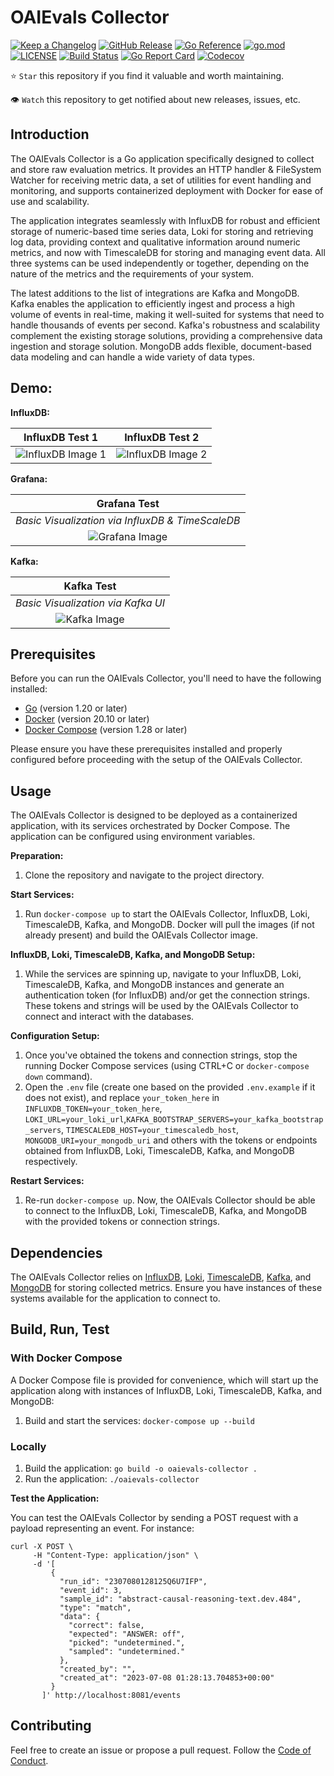 # OAIEvals Collector

[![Keep a Changelog](https://img.shields.io/badge/changelog-Keep%20a%20Changelog-%23E05735)](CHANGELOG.md)
[![GitHub Release](https://img.shields.io/github/v/release/nstankov-bg/oaievals-collector)](https://github.com/nstankov-bg/oaievals-collector/releases)
[![Go Reference](https://pkg.go.dev/badge/nstankov-bg/oaievals-collector.svg)](https://pkg.go.dev/github.com/nstankov-bg/oaievals-collector)
[![go.mod](https://img.shields.io/github/go-mod/go-version/nstankov-bg/oaievals-collector)](go.mod)
[![LICENSE](https://img.shields.io/github/license/nstankov-bg/oaievals-collector)](LICENSE)
[![Build Status](https://img.shields.io/github/actions/workflow/status/nstankov-bg/oaievals-collector/build-n-push.yml?branch=main)](https://github.com/nstankov-bg/oaievals-collector/actions?query=workflow%3Abuild+branch%3Amain)
[![Go Report Card](https://goreportcard.com/badge/github.com/nstankov-bg/oaievals-collector)](https://goreportcard.com/report/github.com/nstankov-bg/oaievals-collector)
[![Codecov](https://codecov.io/gh/nstankov-bg/oaievals-collector/branch/main/graph/badge.svg)](https://codecov.io/gh/nstankov-bg/oaievals-collector)

⭐ `Star` this repository if you find it valuable and worth maintaining.

👁 `Watch` this repository to get notified about new releases, issues, etc.

## Introduction

The OAIEvals Collector is a Go application specifically designed to collect and store raw evaluation metrics. It provides an HTTP handler & FileSystem Watcher for receiving metric data, a set of utilities for event handling and monitoring, and supports containerized deployment with Docker for ease of use and scalability.

The application integrates seamlessly with InfluxDB for robust and efficient storage of numeric-based time series data, Loki for storing and retrieving log data, providing context and qualitative information around numeric metrics, and now with TimescaleDB for storing and managing event data. All three systems can be used independently or together, depending on the nature of the metrics and the requirements of your system.

The latest additions to the list of integrations are Kafka and MongoDB. Kafka enables the application to efficiently ingest and process a high volume of events in real-time, making it well-suited for systems that need to handle thousands of events per second. Kafka's robustness and scalability complement the existing storage solutions, providing a comprehensive data ingestion and storage solution. MongoDB adds flexible, document-based data modeling and can handle a wide variety of data types.

## Demo:

**InfluxDB:**

| InfluxDB Test 1 | InfluxDB Test 2 |
| :---: | :---: |
| ![InfluxDB Image 1](https://github.com/openai/evals/assets/27363885/f2359bce-5af2-49c6-a4dd-66e362ece63d) | ![InfluxDB Image 2](https://github.com/openai/evals/assets/27363885/be3c7361-2601-417d-a311-96c09da954c9) |

**Grafana:**

| Grafana Test |
| :---: |
| *Basic Visualization via InfluxDB & TimeScaleDB*
| ![Grafana Image](https://github.com/nstankov-bg/oaievals-collector/assets/27363885/cd119b1a-939c-4f2d-b141-d26e83784cbc) 

**Kafka:**

| Kafka Test |
| :---: |
| *Basic Visualization via Kafka UI*
| ![Kafka Image](https://github.com/nstankov-bg/oaievals-collector/assets/27363885/e8075f06-b628-4773-99d9-a032e28f2472) 

## Prerequisites

Before you can run the OAIEvals Collector, you'll need to have the following installed:

- [Go](https://golang.org/dl/) (version 1.20 or later)
- [Docker](https://www.docker.com/products/docker-desktop) (version 20.10 or later)
- [Docker Compose](https://docs.docker.com/compose/install/) (version 1.28 or later)

Please ensure you have these prerequisites installed and properly configured before proceeding with the setup of the OAIEvals Collector.

## Usage

The OAIEvals Collector is designed to be deployed as a containerized application, with its services orchestrated by Docker Compose. The application can be configured using environment variables.

**Preparation:**

1. Clone the repository and navigate to the project directory.

**Start Services:**

1. Run `docker-compose up` to start the OAIEvals Collector, InfluxDB, Loki, TimescaleDB, Kafka, and MongoDB. Docker will pull the images (if not already present) and build the OAIEvals Collector image.

**InfluxDB, Loki, TimescaleDB, Kafka, and MongoDB Setup:**

1. While the services are spinning up, navigate to your InfluxDB, Loki, TimescaleDB, Kafka, and MongoDB instances and generate an authentication token (for InfluxDB) and/or get the connection strings. These tokens and strings will be used by the OAIEvals Collector to connect and interact with the databases.

**Configuration Setup:**

1. Once you've obtained the tokens and connection strings, stop the running Docker Compose services (using CTRL+C or `docker-compose down` command).
2. Open the `.env` file (create one based on the provided `.env.example` if it does not exist), and replace `your_token_here` in `INFLUXDB_TOKEN=your_token_here`, `LOKI_URL=your_loki_url`,`KAFKA_BOOTSTRAP_SERVERS=your_kafka_bootstrap_servers`, `TIMESCALEDB_HOST=your_timescaledb_host`, `MONGODB_URI=your_mongodb_uri` and others with the tokens or endpoints obtained from InfluxDB, Loki, TimescaleDB, Kafka, and MongoDB respectively.

**Restart Services:**

1. Re-run `docker-compose up`. Now, the OAIEvals Collector should be able to connect to the InfluxDB, Loki, TimescaleDB, Kafka, and MongoDB with the provided tokens or connection strings.

## Dependencies

The OAIEvals Collector relies on [InfluxDB](https://www.influxdata.com/), [Loki](https://grafana.com/oss/loki/), [TimescaleDB](https://www.timescale.com/), [Kafka](https://kafka.apache.org/), and [MongoDB](https://www.mongodb.com/) for storing collected metrics. Ensure you have instances of these systems available for the application to connect to.

## Build, Run, Test

### With Docker Compose

A Docker Compose file is provided for convenience, which will start up the application along with instances of InfluxDB, Loki, TimescaleDB, Kafka, and MongoDB:

1. Build and start the services: `docker-compose up --build`

### Locally

1. Build the application: `go build -o oaievals-collector .`
1. Run the application: `./oaievals-collector`

**Test the Application:**

You can test the OAIEvals Collector by sending a POST request with a payload representing an event. For instance:

```shell
curl -X POST \
     -H "Content-Type: application/json" \
     -d '[
         {
           "run_id": "2307080128125Q6U7IFP",
           "event_id": 3,
           "sample_id": "abstract-causal-reasoning-text.dev.484",
           "type": "match",
           "data": {
             "correct": false,
             "expected": "ANSWER: off",
             "picked": "undetermined.",
             "sampled": "undetermined."
           },
           "created_by": "",
           "created_at": "2023-07-08 01:28:13.704853+00:00"
         }
       ]' http://localhost:8081/events
```


## Contributing

Feel free to create an issue or propose a pull request. Follow the [Code of Conduct](CODE_OF_CONDUCT.md).
